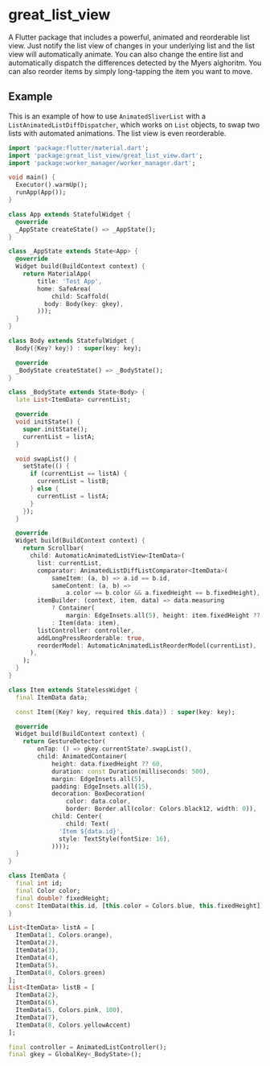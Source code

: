 # great_list_view

A Flutter package that includes a powerful, animated and reorderable list view. Just notify the list view of changes in your underlying list and the list view will automatically animate. You can also change the entire list and automatically dispatch the differences detected by the Myers alghoritm. 
You can also reorder items by simply long-tapping the item you want to move.

## Example

This is an example of how to use `AnimatedSliverList` with a `ListAnimatedListDiffDispatcher`, which works on `List` objects, to swap two lists with automated animations.
The list view is even reorderable.

```dart
import 'package:flutter/material.dart';
import 'package:great_list_view/great_list_view.dart';
import 'package:worker_manager/worker_manager.dart';

void main() {
  Executor().warmUp();
  runApp(App());
}

class App extends StatefulWidget {
  @override
  _AppState createState() => _AppState();
}

class _AppState extends State<App> {
  @override
  Widget build(BuildContext context) {
    return MaterialApp(
        title: 'Test App',
        home: SafeArea(
            child: Scaffold(
          body: Body(key: gkey),
        )));
  }
}

class Body extends StatefulWidget {
  Body({Key? key}) : super(key: key);

  @override
  _BodyState createState() => _BodyState();
}

class _BodyState extends State<Body> {
  late List<ItemData> currentList;

  @override
  void initState() {
    super.initState();
    currentList = listA;
  }

  void swapList() {
    setState(() {
      if (currentList == listA) {
        currentList = listB;
      } else {
        currentList = listA;
      }
    });
  }

  @override
  Widget build(BuildContext context) {
    return Scrollbar(
      child: AutomaticAnimatedListView<ItemData>(
        list: currentList,
        comparator: AnimatedListDiffListComparator<ItemData>(
            sameItem: (a, b) => a.id == b.id,
            sameContent: (a, b) =>
                a.color == b.color && a.fixedHeight == b.fixedHeight),
        itemBuilder: (context, item, data) => data.measuring
            ? Container(
                margin: EdgeInsets.all(5), height: item.fixedHeight ?? 60)
            : Item(data: item),
        listController: controller,
        addLongPressReorderable: true,
        reorderModel: AutomaticAnimatedListReorderModel(currentList),
      ),
    );
  }
}

class Item extends StatelessWidget {
  final ItemData data;

  const Item({Key? key, required this.data}) : super(key: key);

  @override
  Widget build(BuildContext context) {
    return GestureDetector(
        onTap: () => gkey.currentState?.swapList(),
        child: AnimatedContainer(
            height: data.fixedHeight ?? 60,
            duration: const Duration(milliseconds: 500),
            margin: EdgeInsets.all(5),
            padding: EdgeInsets.all(15),
            decoration: BoxDecoration(
                color: data.color,
                border: Border.all(color: Colors.black12, width: 0)),
            child: Center(
                child: Text(
              'Item ${data.id}',
              style: TextStyle(fontSize: 16),
            ))));
  }
}

class ItemData {
  final int id;
  final Color color;
  final double? fixedHeight;
  const ItemData(this.id, [this.color = Colors.blue, this.fixedHeight]);
}

List<ItemData> listA = [
  ItemData(1, Colors.orange),
  ItemData(2),
  ItemData(3),
  ItemData(4),
  ItemData(5),
  ItemData(8, Colors.green)
];
List<ItemData> listB = [
  ItemData(2),
  ItemData(6),
  ItemData(5, Colors.pink, 100),
  ItemData(7),
  ItemData(8, Colors.yellowAccent)
];

final controller = AnimatedListController();
final gkey = GlobalKey<_BodyState>();
```
